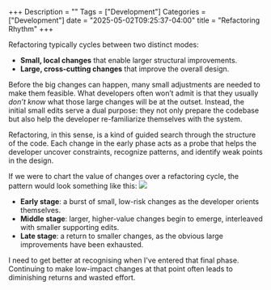 +++
Description = ""
Tags = ["Development"]
Categories = ["Development"]
date = "2025-05-02T09:25:37-04:00"
title = "Refactoring Rhythm"
+++


Refactoring typically cycles between two distinct modes:

- **Small, local changes** that enable larger structural improvements.
- **Large, cross-cutting changes** that improve the overall design.

Before the big changes can happen, many small adjustments are needed to make them feasible. What developers often won’t admit is that they usually _don’t know_ what those large changes will be at the outset. Instead, the initial small edits serve a dual purpose: they not only prepare the codebase but also help the developer re-familiarize themselves with the system.

Refactoring, in this sense, is a kind of guided search through the structure of the code. Each change in the early phase acts as a probe that helps the developer uncover constraints, recognize patterns, and identify weak points in the design.

If we were to chart the value of changes over a refactoring cycle, the pattern would look something like this:
![](/images/refactor-rhythm.png)
- **Early stage**: a burst of small, low-risk changes as the developer orients themselves.
- **Middle stage**: larger, higher-value changes begin to emerge, interleaved with smaller supporting edits.
- **Late stage**: a return to smaller changes, as the obvious large improvements have been exhausted.

I need to get better at recognising when I've entered that final phase. Continuing to make low-impact changes at that point often leads to diminishing returns and wasted effort.
